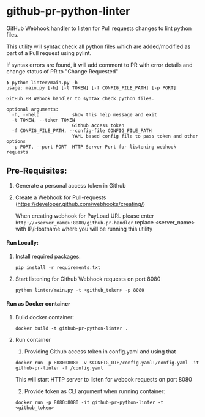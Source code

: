 # github-pr-python-linter
GitHub Webhook handler to listen for Pull requests changes to lint python files.

This utility will syntax check all python files which are added/modified as part of a Pull request using pylint.

If syntax errors are found, it will add comment to PR with error details and change status of PR to "Change Requested"

```
❯ python linter/main.py -h
usage: main.py [-h] [-t TOKEN] [-f CONFIG_FILE_PATH] [-p PORT]

GitHub PR Webook handler to syntax check python files.

optional arguments:
  -h, --help            show this help message and exit
  -t TOKEN, --token TOKEN
                        Github Access token
  -f CONFIG_FILE_PATH, --config-file CONFIG_FILE_PATH
                        YAML based config file to pass token and other options
  -p PORT, --port PORT  HTTP Server Port for listening webhook requests
```
## Pre-Requisites:
1. Generate a personal access token in Github
   
2. Create a Webhook for Pull-requests (https://developer.github.com/webhooks/creating/)

   When creating webhook for PayLoad URL please enter `http://<server_name>:8080/github-pr-handler`
   replace <server_name> with IP/Hostname where you will be running this utility

#### Run Locally:
1. Install required packages:

   `pip install -r requirements.txt`

2. Start listening for Github Webhook requests on port 8080

   `python linter/main.py -t <github_token> -p 8080`


#### Run as Docker container
1. Build docker container:

   `docker build -t github-pr-python-linter .`
2. Run container
   1. Providing Github access token in config.yaml and using that

   `docker run -p 8080:8080 -v $CONFIG_DIR/config.yaml:/config.yaml -it github-pr-linter -f /config.yaml`
   
   This will start HTTP server to listen for webook requests on port 8080

   2. Provide token as CLI argument when running container:
   
   `docker run -p 8080:8080 -it github-pr-python-linter -t <github_token>`

